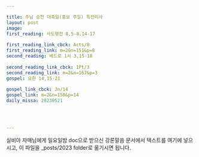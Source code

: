 ```yaml
---

title: 주님 승천 대축일(홍보 주일) 특전미사
layout: post 
image: 
first_reading: 사도행전 8,5-8.14-17
 
first_reading_link_cbck: Acts/8
first_reading_link: m=2&n=151&p=8
second_reading: 베드로 1서 3,15-18
 
second_reading_link_cbck: 1Pt/3
second_reading_link: m=2&n=167&p=3
gospel: 요한 14,15-21
 
gospel_link_cbck: Jn/14
gospel_link: m=2&n=150&p=14
daily_missa: 20230521
 
 


---
```



실비아 자매님에게 일요일밤 doc으로 받으신
강론말씀 문서에서
텍스트를 여기에 넣으시고,
이 파일을 _posts/2023 folder로 옮기시면 됩니다.
